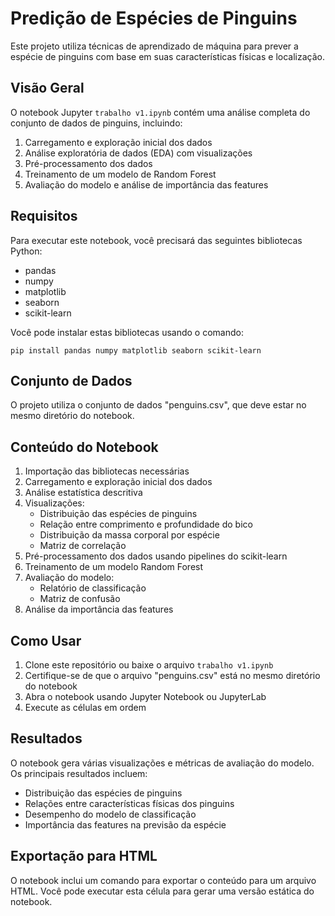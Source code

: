 # Predição de Espécies de Pinguins

Este projeto utiliza técnicas de aprendizado de máquina para prever a espécie de pinguins com base em suas características físicas e localização.

## Visão Geral

O notebook Jupyter `trabalho v1.ipynb` contém uma análise completa do conjunto de dados de pinguins, incluindo:

1. Carregamento e exploração inicial dos dados
2. Análise exploratória de dados (EDA) com visualizações
3. Pré-processamento dos dados
4. Treinamento de um modelo de Random Forest
5. Avaliação do modelo e análise de importância das features

## Requisitos

Para executar este notebook, você precisará das seguintes bibliotecas Python:

- pandas
- numpy
- matplotlib
- seaborn
- scikit-learn

Você pode instalar estas bibliotecas usando o comando:

```
pip install pandas numpy matplotlib seaborn scikit-learn
```

## Conjunto de Dados

O projeto utiliza o conjunto de dados "penguins.csv", que deve estar no mesmo diretório do notebook.

## Conteúdo do Notebook

1. Importação das bibliotecas necessárias
2. Carregamento e exploração inicial dos dados
3. Análise estatística descritiva
4. Visualizações:
   - Distribuição das espécies de pinguins
   - Relação entre comprimento e profundidade do bico
   - Distribuição da massa corporal por espécie
   - Matriz de correlação
5. Pré-processamento dos dados usando pipelines do scikit-learn
6. Treinamento de um modelo Random Forest
7. Avaliação do modelo:
   - Relatório de classificação
   - Matriz de confusão
8. Análise da importância das features

## Como Usar

1. Clone este repositório ou baixe o arquivo `trabalho v1.ipynb`
2. Certifique-se de que o arquivo "penguins.csv" está no mesmo diretório do notebook
3. Abra o notebook usando Jupyter Notebook ou JupyterLab
4. Execute as células em ordem

## Resultados

O notebook gera várias visualizações e métricas de avaliação do modelo. Os principais resultados incluem:

- Distribuição das espécies de pinguins
- Relações entre características físicas dos pinguins
- Desempenho do modelo de classificação
- Importância das features na previsão da espécie

## Exportação para HTML

O notebook inclui um comando para exportar o conteúdo para um arquivo HTML. Você pode executar esta célula para gerar uma versão estática do notebook.
